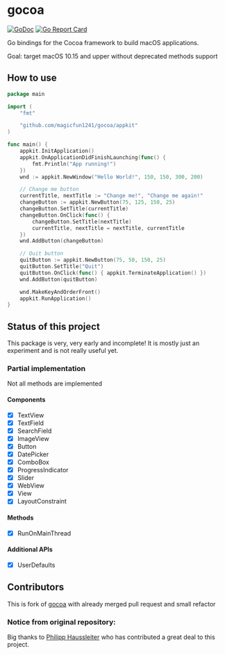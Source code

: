 # gocoa

[![GoDoc](https://godoc.org/github.com/magicfun1241/gocoa?status.svg)](https://godoc.org/github.com/magicfun1241/gocoa)
[![Go Report Card](https://goreportcard.com/badge/github.com/magicfun1241/gocoa)](https://goreportcard.com/report/github.com/magicfun1241/gocoa)

Go bindings for the Cocoa framework to build macOS applications.

Goal: target macOS 10.15 and upper without deprecated methods support

## How to use

[//]: # (The following is a basic [Hello World]&#40;examples/helloworld&#41; application.)

```go
package main

import (
	"fmt"

	"github.com/magicfun1241/gocoa/appkit"
)

func main() {
	appkit.InitApplication()
	appkit.OnApplicationDidFinishLaunching(func() {
		fmt.Println("App running!")
	})
	wnd := appkit.NewWindow("Hello World!", 150, 150, 300, 200)

	// Change me button
	currentTitle, nextTitle := "Change me!", "Change me again!"
	changeButton := appkit.NewButton(75, 125, 150, 25)
	changeButton.SetTitle(currentTitle)
	changeButton.OnClick(func() {
		changeButton.SetTitle(nextTitle)
		currentTitle, nextTitle = nextTitle, currentTitle
	})
	wnd.AddButton(changeButton)

	// Quit button
	quitButton := appkit.NewButton(75, 50, 150, 25)
	quitButton.SetTitle("Quit")
	quitButton.OnClick(func() { appkit.TerminateApplication() })
	wnd.AddButton(quitButton)

	wnd.MakeKeyAndOrderFront()
	appkit.RunApplication()
}
```

## Status of this project

This package is very, very early and incomplete! It is mostly just an experiment and is not really
useful yet.

### Partial implementation

Not all methods are implemented

#### Components
- [x] TextView
- [x] TextField
- [x] SearchField
- [x] ImageView
- [x] Button
- [x] DatePicker
- [x] ComboBox
- [x] ProgressIndicator
- [x] Slider
- [x] WebView
- [x] View
- [x] LayoutConstraint

#### Methods
- [x] RunOnMainThread

#### Additional APIs
- [x] UserDefaults


## Contributors

This is fork of [gocoa](https://github.com/mojbro/gocoa) with already merged pull request and small refactor

### Notice from original repository: 
Big thanks to [Philipp Haussleiter](https://github.com/phaus) who has contributed a great deal to this project.
